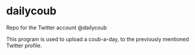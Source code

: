 # dailycoub

Repo for the Twitter account @dailycoub

This program is used to upload a coub-a-day, to the previously mentioned Twitter profile.

